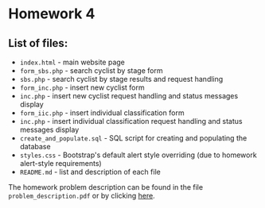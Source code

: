 # Homework 4
## List of files:
- `index.html` - main website page
- `form_sbs.php` - search cyclist by stage form
- `sbs.php` - search cyclist by stage results and request handling
- `form_inc.php` - insert new cyclist form
- `inc.php` - insert new cyclist request handling and status messages display
- `form_iic.php` - insert individual classification form
- `inc.php` - insert individual classification request handling and status messages display
- `create_and_populate.sql` - SQL script for creating and populating the database
- `styles.css` - Bootstrap's default alert style overriding (due to homework alert-style requirements)
- `README.md` - list and description of each file

The homework problem description can be found in the file `problem_description.pdf` or by clicking [here](https://github.com/lorcalhost/Cycling-Championship/blob/master/problem_description.pdf).
